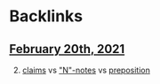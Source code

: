 
# Backlinks
## [February 20th, 2021](<February 20th, 2021.md>)
2. [claims](<claims.md>) vs ["N"-notes](<"N"-notes.md>) vs [preposition](<preposition.md>)


